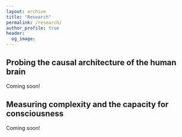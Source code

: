 ```yaml
---
layout: archive
title: "Research"
permalink: /research/
author_profile: true
header:
  og_image:
---
```


## Probing the causal architecture of the human brain
Coming soon!

## Measuring complexity and the capacity for consciousness
Coming soon!

